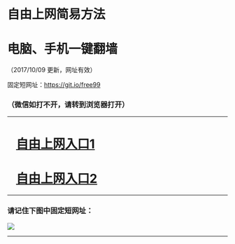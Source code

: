 ﻿# 自由上网简易方法

# 电脑、手机一键翻墙

（2017/10/09 更新，网址有效）

固定短网址：https://git.io/free99

### （微信如打不开，请转到浏览器打开）


***





# &nbsp;&nbsp; <a href="http://ft50511915.fwq-tz-1001.info/fwqtz01.html?t=100900118367 " target="_blank">自由上网入口1</a>
# &nbsp;&nbsp; <a href="http://ft2972523310.fwq-tz-1002.info/fwqtz02.html?t=100900124903 " target="_blank">自由上网入口2</a>
***

### 请记住下图中固定短网址：

<img src="https://s3-us-west-2.amazonaws.com/fwq-1001/yjfq-20170905okok.png" /> 


***

